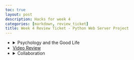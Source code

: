 ```yaml
---
toc: true
layout: post
description: Hacks for week 4
categories: [markdown, review_ticket]
title: Week 4 Review Ticket - Python Web Server Project
---
```

<ul>
    <li>
        <details closed>
            <summary>Psychology and the Good Life</summary>
            <b>Goals: (ACTUALLY DO THESE, EFFORT -> HAPPINESS)</b>
                <ul style="margin-left:30px">
                <li>Create something fun outside of class (SUPERSCRUMMERS)</li>
                <li>Fun game for groups to play</li>
                <li> More team building with the team</li>
                <li>Make a substantial impact on the Robotics club</li>
                <li>Offer help to classmates (particularly in psych)</li>
                <li>8-10hrs of sleep</li>
                </ul>
        </details>
    </li>
    <li>
        <a href="https://aidenhuynh.github.io/CS_Swag/markdown/2022/09/18/Week_4_Video.html">Video Review</a>
    </li>
    <li>
        <details closed>
            <summary>Collaboration</summary>
            <ul style="margin-left:30px">
            <li>My group is completely random as I hadn't known any of them aside from Dash</li>
            <li>Not entirely sure about common interests</li>
            <li>There is some variance in gender and a lot in culture.</li>
            <li>Unsure of skill sets, but they are all interested in Computer Science</li>
            </ul>
        </details>
    </li>
</ul>

